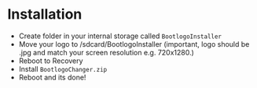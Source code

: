 # Installation
- Create folder in your internal storage called ```BootlogoInstaller```
- Move your logo to /sdcard/BootlogoInstaller (important, logo should be .jpg and match your screen resolution e.g. 720x1280.)
- Reboot to Recovery
- Install ```BootlogoChanger.zip```
- Reboot and its done!
